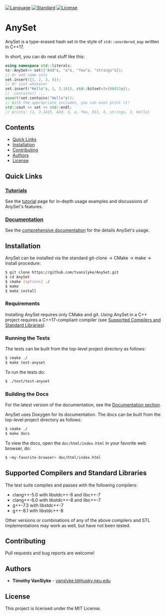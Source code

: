 [![Language](https://img.shields.io/badge/language-C++-blue.svg)](https://isocpp.org/) [![Standard](https://img.shields.io/badge/C%2B%2B-17-blue.svg)](https://en.wikipedia.org/wiki/C%2B%2B#Standardization) [![License](https://img.shields.io/badge/license-MIT-blue.svg)](https://opensource.org/licenses/MIT)
# AnySet
AnySet is a type-erased hash set in the style of `std::unordered_map` written in C++17.

In short, you can do neat stuff like this:

```c++
using namespace std::literals;
te::AnySet<> set({"Add"s, "a"s, "few"s, "strings"s});
// Or add some ints
set.insert({1, 2, 3, 4});
// Or just whatever
set.insert("Hello"s, 1, 3.1415, std::bitset<3>{0b011u});
// .contains() ... 
assert(set.contains("Hello"s));
// With the appropriate includes, you can even print it!
std::cout << set << std::endl;
// prints: {1, 3.1415, Add, 3, a, few, 011, 4, strings, 2, Hello}
```
## Contents
* [Quick Links](#quick-links)
* [Installation](#installation)
* [Contributing](#contributing)
* [Authors](#authors)
* [License](#license)

## Quick Links 
### [Tutorials](doc/tutorial/README.md)
See the [tutorial](doc/tutorial/README.md) page for in-depth usage examples and discussions of AnySet's features.

### [Documentation](https://tvanslyke.github.io/AnySetDocs/)
See the [comprehensive documentation](https://tvanslyke.github.io/AnySetDocs/) for the details AnySet's usage.  

## Installation
AnySet can be installed via the standard git-clone -> CMake -> make -> install procedure:
```sh
$ git clone https://github.com/tvanslyke/AnySet.git
$ cd AnySet
$ cmake [options] ./
$ make
$ make install
```

### Requirements
Installing AnySet requires only CMake and git.  *Using* AnySet in a C++ project requires a C++17-compliant compiler (see [Supported Compilers and Standard Libraries](#supported-compilers-and-standard-libraries)).

### Running the Tests
The tests can be built from the top-level project directory as follows:
```sh
$ cmake ./
$ make test-anyset
```

To run the tests do:
```sh
$ ./test/test-anyset
```

### Building the Docs
For the latest version of the documentation, see the [Documentation section](#documentation).

AnySet uses Doxygen for its documentation.  The docs can be built from the top-level project directory as follows:
```sh
$ cmake ./
$ make docs
```

To view the docs, open the `doc/html/index.html` in your favorite web browser, do:
```sh
$ <my-favorite-browser> doc/html/index.html
```

## Supported Compilers and Standard Libraries
The test suite compiles and passes with the following compilers:
* clang++-5.0 with libstdc++-8 and libc++-7
* clang++-6.0 with libstdc++-8 and libc++-7
* g++-7.3 with libstdc++-7
* g++-8.1 with libstdc++-8

Other versions or combinations of any of the above compilers and STL implementations may work as well, but have not been tested.

## Contributing
Pull requests and bug reports are welcome!

## Authors
* **Timothy VanSlyke** - vanslyke.t@husky.neu.edu

## License
This project is licensed under the MIT License.
